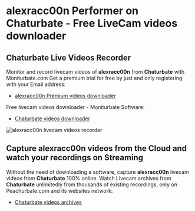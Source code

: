 # alexracc00n Performer on Chaturbate - Free LiveCam videos downloader

## Chaturbate Live Videos Recorder

Monitor and record livecam videos of **alexracc00n** from **Chaturbate** with Moniturbate.com
Get a premium trial for free by just and only registering with your Email address:
* [alexracc00n Premium videos downloader](https://moniturbate.com/request-demo-licence-key.html)

Free livecam videos downloader - Moniturbate Software:
* [Chaturbate videos downloader](https://moniturbate.com/moniturbate-download-software.html)

![alexracc00n livecam videos recorder](https://peachurnet.com/templates/moniturbate-software.png)


## Capture alexracc00n videos from the Cloud and watch your recordings on Streaming

Without the need of downloading a software, capture **alexracc00n** livecam videos from **Chaturbate** 100% online.
Watch Livecam archives from **Chaturbate** unlimitedly from thousands of existing recordings, only on Peachurbate.com and its websites network:
* [Chaturbate videos archives](https://peachurnet.com/)